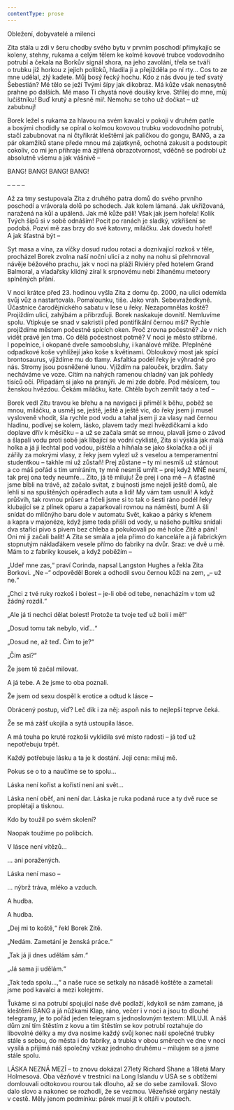 ```yaml
---
contentType: prose
---
```


Obležení, dobyvatelé a milenci

  

Zita stála u zdi v šeru chodby svého bytu v prvním poschodí přimykajíc se koleny, stehny, rukama a celým tělem ke kolmé kovové trubce vodovodního potrubí a čekala na Borkův signál shora, na jeho zavolání, třela se tváří o trubku již horkou z jejích polibků, hladila ji a přejížděla po ní rty… Cos to ze mne udělal, zlý kadete. Můj bosý řecký hochu. Kdo z nás dvou je teď svatý Šebestián? Mé tělo se ježí Tvými šípy jak dikobraz. Má kůže však nenasytně prahne po dalších. Mé maso Ti chystá nové doušky krve. Střílej do mne, můj lučištníku! Buď krutý a přesně miř. Nemohu se toho už dočkat – už zabubnuj!

Borek ležel s rukama za hlavou na svém kavalci v pokoji v druhém patře a bosými chodidly se opíral o kolmou kovovou trubku vodovodního potrubí, stačí zabubnovat na ni čtyřikrát kleštěmi jak paličkou do gongu, BANG, a za pár okamžiků stane přede mnou má zajatkyně, ochotná zakusit a podstoupit cokoliv, co mi jen přihraje má zjitřená obrazotvornost, vděčně se podrobí už absolutně všemu a jak vášnivě –

BANG! BANG! BANG! BANG!

– – – –

Až za tmy sestupovala Zita z druhého patra domů do svého prvního poschodí a vrávorala dolů po schodech. Jak kolem lámaná. Jak ukřižovaná, naražená na kůl a upálená. Jak mě kůže pálí! Však jak jsem hořela! Kolik Tvých šípů si v sobě odnáším! Pocit po ranách je sladký, vzkříšení se podobá. Pozvi mě zas brzy do své katovny, miláčku. Jak dovedu hořet! A jak šťastná být –

Syt masa a vína, za víčky dosud rudou rotaci a doznívající rozkoš v těle, procházel Borek zvolna naší noční ulicí a z nohy na nohu si přehrnoval návěje béžového prachu, jak v noci na pláži Riviéry před hotelem Grand Balmoral, a vladařsky klidný zíral k srpnovému nebi žíhanému meteory splněných přání.

V noci krátce před 23. hodinou vyšla Zita z domu čp. 2000, na ulici odemkla svůj vůz a nastartovala. Pomalounku, tiše. Jako vrah. Sebevražedkyně. Účastnice čarodějnického sabatu v lese u řeky. Nezapomnělas koště? Projíždím ulicí, zahýbám a přibrzďuji. Borek naskakuje dovnitř. Nemluvíme spolu. Vtipkuje se snad v sakristii před pontifikální černou mší? Rychle projíždíme městem počestně spících oken. Proč zrovna počestně? Je v nich vidět právě jen tma. Co dělá počestnost potmě? V noci je město stříbrné. I popelnice, i okopané dveře samoobsluhy, i kanálové mříže. Přeplněné odpadkové koše vyhlížejí jako koše s květinami. Obloukový most jak spící brontosaurus, vjíždíme mu do tlamy. Asfaltka podél řeky je výhradně pro nás. Stromy jsou posněžené lunou. Vjíždím na palouček, brzdím. Šaty necháváme ve voze. Cítím na nahých ramenou chladný van jak pohledy tisíců očí. Připadám si jako na pranýři. Je mi zde dobře. Pod měsícem, tou ženskou hvězdou. Čekám miláčku, kate. Chtěla bych zemřít tady a teď –

Borek vedl Zitu travou ke břehu a na navigaci ji přiměl k běhu, poběž se mnou, miláčku, a usměj se, ještě, ještě a ještě víc, do řeky jsem ji musel vysloveně vhodit, šla rychle pod vodu a tahal jsem ji za vlasy nad černou hladinu, podívej se kolem, lásko, plavem tady mezi hvězdičkami a kdo doplave dřív k měsíčku – a už se začala smát se mnou, plavali jsme o závod a šlapali vodu proti sobě jak líbající se vodní cyklisté, Zita si výskla jak malá holka a já ji lechtal pod vodou, pištěla a hihňala se jako školačka a oči jí zářily za mokrými vlasy, z řeky jsem vylezl už s veselou a temperamentní studentkou – takhle mi už zůstaň! Prej zůstane – ty mi nesmíš už stárnout a co máš pořád s tím umíráním, ty mně nesmíš umřít – prej když MNĚ nesmí, tak prej ona tedy neumře… Zito, já tě miluju! Že prej i ona mě – A šťastně jsme blbli na trávě, až začalo svítat, z bujnosti jsme nejeli ještě domů, ale lehli si na spuštěných opěradlech auta a lidi! My vám tam usnuli! A když průšvih, tak rovnou průser a frčeli jsme si to tak o šesti ráno podél řeky klubající se z plínek oparu a zaparkovali rovnou na náměstí, bum! A šli snídat do mlíčnýho baru dole v automatu Svět, kakao a párky s křenem a kapra v majonéze, když jsme teda přišli od vody, u našeho pultíku snídali dva staříci pivo s pivem bez chleba a pokukovali po mé holce Zitě a páni! Oni mi ji začali balit! A Zita se smála a jela přímo do kanceláře a já fabrickým stopnutým náklaďákem vesele přímo do fabriky na dvůr. Sraz: ve dvě u mě. Mám to z fabriky kousek, a když poběžím –

„Udeř mne zas,“ praví Corinda, napsal Langston Hughes a řekla Zita Borkovi. „Ne –“ odpověděl Borek a odhodil svou černou kůži na zem, „– už ne.“

„Chci z tvé ruky rozkoš i bolest – je-li obé od tebe, nenacházím v tom už žádný rozdíl.“

„Ale já ti nechci dělat bolest! Protože ta tvoje teď už bolí i mě!“

„Dosud tomu tak nebylo, viď…“

„Dosud ne, až teď. Čím to je?“

„Čím asi?“

Že jsem tě začal milovat.

A já tebe. A že jsme to oba poznali.

Že jsem od sexu dospěl k erotice a odtud k lásce –

Obrácený postup, viď? Leč dík i za něj: aspoň nás to nejlepší teprve čeká.

Že se má zášť ukojila a sytá ustoupila lásce.

A má touha po kruté rozkoši vyklidila své místo radosti – já teď už nepotřebuju trpět.

Každý potřebuje lásku a ta je k dostání. Její cena: miluj mě.

Pokus se o to a naučíme se to spolu…

Láska není kořist a kořistí není ani svět…

Láska není oběť, ani není dar. Láska je ruka podaná ruce a ty dvě ruce se proplétají a tisknou.

Kdo by toužil po svém skolení?

Naopak toužíme po polibcích.

V lásce není vítězů…

… ani poražených.

Láska není maso –

… nýbrž tráva, mléko a vzduch.

A hudba.

A hudba.

„Dej mi to koště,“ řekl Borek Zitě.

„Nedám. Zametání je ženská práce.“

„Tak já ji dnes udělám sám.“

„Já sama ji udělám.“

„Tak teda spolu…,“ a naše ruce se setkaly na násadě koštěte a zametali jsme pod kavalci a mezi kolejemi.

Ťukáme si na potrubí spojující naše dvě podlaží, kdykoli se nám zamane, já kleštěmi BANG a já nůžkami Klap, ráno, večer i v noci a jsou to dlouhé telegramy, je to pořád jeden telegram s jednoslovným textem: MILUJI. A náš dům zní tím štěstím z kovu a tím štěstím se kov potrubí roztahuje do libovolné délky a my dva nosíme každý svůj konec naší společné trubky stále s sebou, do města i do fabriky, a trubka v obou směrech ve dne v noci vysílá a přijímá náš společný vzkaz jednoho druhému – milujem se a jsme stále spolu.

LÁSKA NEZNÁ MEZÍ – to znovu dokázal 27letý Richard Shane a 18letá Mary Holmesová. Oba vězňové v trestnici na Long Islandu v USA se s obtížemi domlouvali odtokovou rourou tak dlouho, až se do sebe zamilovali. Slovo dalo slovo a nakonec se rozhodli, že se vezmou. Vězeňské orgány nestály v cestě. Měly jenom podmínku: párek musí jít k oltáři v poutech.
